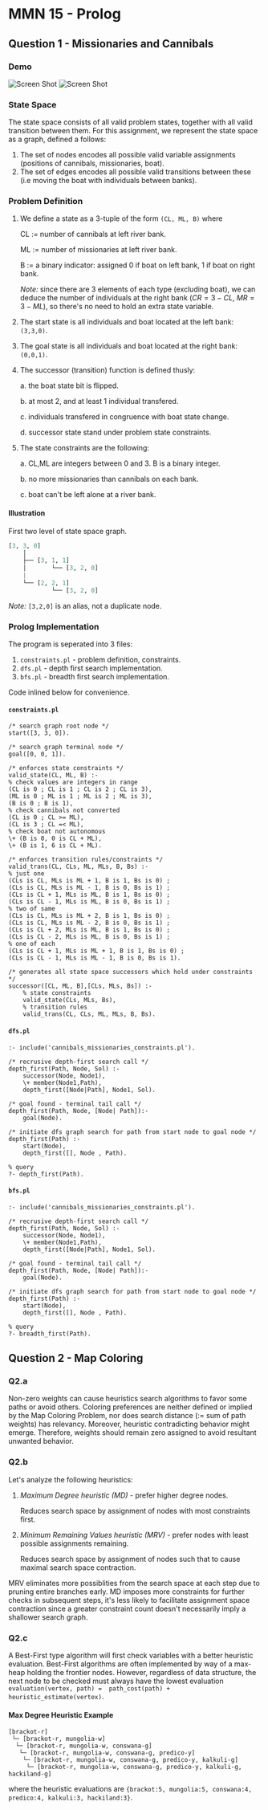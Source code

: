 # MMN 15 - Prolog

## Question 1 - Missionaries and Cannibals

### Demo

![Screen Shot](./screenshot1.png)
![Screen Shot](./screenshot2.png)



### State Space

The state space consists of all valid problem states, together with all valid transition between them. For this assignment, we represent the state space as a graph, defined a follows:  

1. The set of nodes encodes all possible valid variable assignments (positions of cannibals, missionaries, boat).
2. The set of edges encodes all possible valid transitions between these (i.e moving the boat with individuals between banks).

### Problem Definition

1. We define a state as a 3-tuple of the form `(CL, ML, B)` where

   CL := number of cannibals at left river bank.

   ML := number of missionaries at left river bank.

   B :=  a binary indicator: assigned 0 if boat on left bank, 1 if boat on right bank. 

   _Note:_ since there are 3 elements of each type (excluding boat), we can deduce the number of individuals at the right bank ($CR = 3-CL$, $MR = 3-ML$), so there's no need to hold an extra state variable. 

2. The start state is all individuals and boat located at the left bank: `(3,3,0)`. 

3. The goal state is all individuals and boat located at the right bank: `(0,0,1)`.

4. The successor (transition) function is defined thusly:

   a. the boat state bit is flipped.

   b. at most 2, and at least 1 individual transfered.

   c. individuals transfered in congruence with boat state change.

   d. successor state stand under problem state constraints.

5. The state constraints are the following:

   a. CL,ML are integers between 0 and 3. B is a binary integer.

   b. no more missionaries than cannibals on each bank. 

   c. boat can't be left alone at a river bank.

#### Illustration

First two level of state space graph. 

```python
[3, 3, 0]
	│
    ├── [3, 1, 1]
    │		└── [3, 2, 0]
    |
    └── [2, 2, 1]
			└── [3, 2, 0]		
```

_Note:_ `[3,2,0]` is an alias, not a duplicate node. 



### Prolog Implementation

The program is seperated into 3 files:

1. `constraints.pl` - problem definition, constraints. 
2. `dfs.pl` - depth first search implementation.
3. `bfs.pl` - breadth first search implementation.

Code inlined below for convenience.

#### `constraints.pl`

```
/* search graph root node */
start([3, 3, 0]).

/* search graph terminal node */
goal([0, 0, 1]).

/* enforces state constraints */
valid_state(CL, ML, B) :-
% check values are integers in range
(CL is 0 ; CL is 1 ; CL is 2 ; CL is 3),
(ML is 0 ; ML is 1 ; ML is 2 ; ML is 3),
(B is 0 ; B is 1),
% check cannibals not converted
(CL is 0 ; CL >= ML),
(CL is 3 ; CL =< ML),
% check boat not autonomous
\+ (B is 0, 0 is CL + ML),
\+ (B is 1, 6 is CL + ML).

/* enforces transition rules/constraints */
valid_trans(CL, CLs, ML, MLs, B, Bs) :-
% just one
(CLs is CL, MLs is ML + 1, B is 1, Bs is 0) ;
(CLs is CL, MLs is ML - 1, B is 0, Bs is 1) ;
(CLs is CL + 1, MLs is ML, B is 1, Bs is 0) ;
(CLs is CL - 1, MLs is ML, B is 0, Bs is 1) ;
% two of same
(CLs is CL, MLs is ML + 2, B is 1, Bs is 0) ;
(CLs is CL, MLs is ML - 2, B is 0, Bs is 1) ;
(CLs is CL + 2, MLs is ML, B is 1, Bs is 0) ;
(CLs is CL - 2, MLs is ML, B is 0, Bs is 1) ;
% one of each
(CLs is CL + 1, MLs is ML + 1, B is 1, Bs is 0) ;
(CLs is CL - 1, MLs is ML - 1, B is 0, Bs is 1).

/* generates all state space successors which hold under constraints */
successor([CL, ML, B],[CLs, MLs, Bs]) :-
    % state constraints
    valid_state(CLs, MLs, Bs),
    % transition rules
    valid_trans(CL, CLs, ML, MLs, B, Bs).
```

#### `dfs.pl`

```
:- include('cannibals_missionaries_constraints.pl').

/* recrusive depth-first search call */
depth_first(Path, Node, Sol) :-
    successor(Node, Node1),
    \+ member(Node1,Path),
    depth_first([Node|Path], Node1, Sol).

/* goal found - terminal tail call */
depth_first(Path, Node, [Node| Path]):-
    goal(Node).

/* initiate dfs graph search for path from start node to goal node */
depth_first(Path) :-
    start(Node),
    depth_first([], Node , Path).
```

```
% query
?- depth_first(Path).
```

#### `bfs.pl`

```
:- include('cannibals_missionaries_constraints.pl').

/* recrusive depth-first search call */
depth_first(Path, Node, Sol) :-
    successor(Node, Node1),
    \+ member(Node1,Path),
    depth_first([Node|Path], Node1, Sol).

/* goal found - terminal tail call */
depth_first(Path, Node, [Node| Path]):-
    goal(Node).

/* initiate dfs graph search for path from start node to goal node */
depth_first(Path) :-
    start(Node),
    depth_first([], Node , Path).
```

```
% query
?- breadth_first(Path).
```



## Question 2 - Map Coloring

### Q2.a

Non-zero weights can cause heuristics search algorithms to favor some paths or avoid others. Coloring preferences are neither defined or implied by the Map Coloring Problem, nor does search distance (:= sum of path weights) has relevancy. Moreover, heuristic contradicting behavior might emerge. Therefore, weights should remain zero assigned to avoid resultant unwanted behavior.

### Q2.b

Let's analyze the following heuristics:

1. _Maximum Degree heuristic (MD)_ - prefer higher degree nodes. 

   Reduces search space by assignment of nodes with most constraints first.

2. _Minimum Remaining Values heuristic (MRV)_ - prefer nodes  with least possible assignments remaining.

   Reduces search space by assignment of nodes such that to cause maximal search space contraction.

MRV eliminates more possiblities from the search space at each step due to pruning entire branches early. MD imposes more constraints for further checks in subsequent steps, it's less likely to facilitate assignment space contraction since a greater constraint count doesn't necessarily imply a shallower search graph.

### Q2.c

A Best-First type algorithm will first check variables with a better heuristic evaluation. Best-First algorithms are often implemented by way of a max-heap holding the frontier nodes. However, regardless of data structure, the next node to be checked must always have the lowest evaluation `evaluation(vertex, path) =  path_cost(path) + heuristic_estimate(vertex)`. 

#### Max Degree Heuristic Example

```
[brackot-r]
 └─ [brackot-r, mungolia-w]
  └─ [brackot-r, mungolia-w, conswana-g]
   └─ [brackot-r, mungolia-w, conswana-g, predico-y]
    └─ [brackot-r, mungolia-w, conswana-g, predico-y, kalkuli-g]
	 └─ [brackot-r, mungolia-w, conswana-g, predico-y, kalkuli-g, hackiland-g]
```

where the heuristic evaluations are `{brackot:5, mungolia:5, conswana:4, predico:4, kalkuli:3, hackiland:3}`. 
